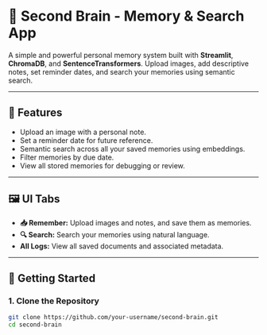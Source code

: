 # 🧠 Second Brain - Memory & Search App

A simple and powerful personal memory system built with **Streamlit**, **ChromaDB**, and **SentenceTransformers**. Upload images, add descriptive notes, set reminder dates, and search your memories using semantic search.

---

## 🔧 Features

- Upload an image with a personal note.
- Set a reminder date for future reference.
- Semantic search across all your saved memories using embeddings.
- Filter memories by due date.
- View all stored memories for debugging or review.

---

## 🖼️ UI Tabs

- **📥 Remember:** Upload images and notes, and save them as memories.
- **🔍 Search:** Search your memories using natural language.
- **All Logs:** View all saved documents and associated metadata.

---

## 🚀 Getting Started

### 1. Clone the Repository

```bash
git clone https://github.com/your-username/second-brain.git
cd second-brain
```
